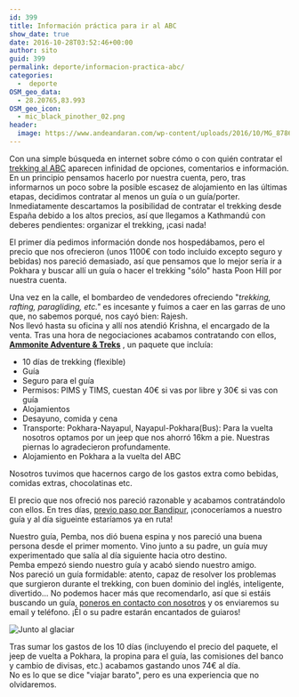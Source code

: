 ```yaml
---
id: 399
title: Información práctica para ir al ABC
show_date: true
date: 2016-10-28T03:52:46+00:00
author: sito
guid: 399
permalink: deporte/informacion-practica-abc/
categories:
  -  deporte
OSM_geo_data:
  - 28.20765,83.993
OSM_geo_icon:
  - mic_black_pinother_02.png
header:
  image: https://www.andeandaran.com/wp-content/uploads/2016/10/MG_8786.jpg
---
```

Con una simple búsqueda en internet sobre cómo o con quién contratar el <a href="http://www.andeandaran.com/2016/10/24/etapas-al-campo-base-del-annapurna-abc/" target="_blank">trekking al ABC</a> aparecen infinidad de opciones, comentarios e información.  
En un principio pensamos hacerlo por nuestra cuenta, pero, tras informarnos un poco sobre la posible escasez de alojamiento en las últimas etapas, decidimos contratar al menos un guía o un guía/porter. Inmediatamente descartamos la posibilidad de contratar el trekking desde España debido a los altos precios, así que llegamos a Kathmandú con deberes pendientes: organizar el trekking, ¡casi nada!<!--more-->

El primer día pedimos información donde nos hospedábamos, pero el precio que nos ofrecieron (unos 1100€ con todo incluido excepto seguro y bebidas) nos pareció demasiado, así que pensamos que lo mejor sería ir a Pokhara y buscar allí un guía o hacer el trekking "sólo" hasta Poon Hill por nuestra cuenta.

Una vez en la calle, el bombardeo de vendedores ofreciendo "_trekking, rafting, paragliding, etc."_ es incesante y fuimos a caer en las garras de uno que, no sabemos porqué, nos cayó bien: Rajesh.  
Nos llevó hasta su oficina y allí nos atendió Krishna, el encargado de la venta. Tras una hora de negociaciones acabamos contratando con ellos, **<a href="https://www.tripadvisor.es/Attraction_Review-g293890-d3825245-Reviews-Ammonite_Adventure_Trecks_Private_Day_Tours-Kathmandu_Kathmandu_Valley_Bagmati_Zo.html" target="_blank">Ammonite Adventure & Treks</a>** , un paquete que incluía:

  * 10 días de trekking (flexible)
  * Guía
  * Seguro para el guía
  * Permisos: PIMS y TIMS, cuestan 40€ si vas por libre y 30€ si vas con guía
  * Alojamientos
  * Desayuno, comida y cena
  * Transporte: Pokhara-Nayapul, Nayapul-Pokhara(Bus): Para la vuelta nosotros optamos por un jeep que nos ahorró 16km a pie. Nuestras piernas lo agradecieron profundamente.
  * Alojamiento en Pokhara a la vuelta del ABC

Nosotros tuvimos que hacernos cargo de los gastos extra como bebidas, comidas extras, chocolatinas etc.

El precio que nos ofreció nos pareció razonable y acabamos contratándolo con ellos. En tres días,  <a href="http://www.andeandaran.com/2016/10/22/bandipur-un-pueblo-con-mucho-encanto/" target="_blank">previo paso por Bandipur</a>, ¡conoceríamos a nuestro guía y al día sigueinte estaríamos ya en ruta!

Nuestro guía, Pemba, nos dió buena espina y nos pareció una buena persona desde el primer momento. Vino junto a su padre, un guía muy experimentado que salía al día siguiente hacia otro destino.  
Pemba empezó siendo nuestro guía y acabó siendo nuestro amigo.  
Nos pareció un guía formidable: atento, capaz de resolver los problemas que surgieron durante el trekking, con buen dominio del inglés, inteligente, divertido... No podemos hacer más que recomendarlo, así que si estáis buscando un guía, [poneros en contacto con nosotros](http://www.andeandaran.com/contacto/) y os enviaremos su email y teléfono. ¡Él o su padre estarán encantados de guiaros!

<img class="size-wcstandard wp-image-366 aligncenter" src="https://www.andeandaran.com/wp-content/uploads/2016/10/MG_9030.jpg" alt="Junto al glaciar"  /> 

Tras sumar los gastos de los 10 días (incluyendo el precio del paquete, el jeep de vuelta a Pokhara, la propina para el guía, las comisiones del banco y cambio de divisas, etc.) acabamos gastando unos 74€ al día.  
No es lo que se dice "viajar barato", pero es una experiencia que no olvidaremos.
